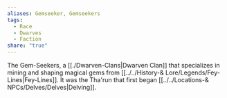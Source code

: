 ```yaml
---
aliases: Gemseeker, Gemseekers
tags:
  - Race
  - Dwarves
  - Faction
share: "true"
---
```


The Gem-Seekers, a [[./Dwarven-Clans|Dwarven Clan]] that specializes in mining and shaping magical gems from [[../../History-& Lore/Legends/Fey-Lines|Fey-Lines]]. It was the Tha'run that first began [[../../Locations-& NPCs/Delves/Delves|Delving]].